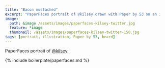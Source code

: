 ```yaml
---
title: "Bacon mustached"
excerpt: "PaperFaces portrait of @kilsey drawn with Paper by 53 on an iPad."
image: 
  path: &image /assets/images/paperfaces-kilsey-twitter.jpg 
  feature: *image
  thumbnail: /assets/images/paperfaces-kilsey-twitter-150.jpg
tags: [portrait, illustration, Paper by 53, beard]
---
```


PaperFaces portrait of [@kilsey](http://twitter.com/kilsey).

{% include boilerplate/paperfaces.md %}
